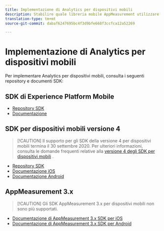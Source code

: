 ```yaml
---
title: Implementazione di Analytics per dispositivi mobili
description: Stabilire quale libreria mobile AppMeasurement utilizzare.
translation-type: tm+mt
source-git-commit: dabaf6247695bc4f3d9bfe668f3ccfca12a52269

---
```



# Implementazione di Analytics per dispositivi mobili

Per implementare Analytics per dispositivi mobili, consulta i seguenti repository e documenti SDK:

## SDK di Experience Platform Mobile

* [Repository SDK](https://github.com/Adobe-Marketing-Cloud/aep-sdks-documentation/blob/master/resources/frequently-asked-questions/current-sdk-versions.md)
* [Documentazione](https://aep-sdks.gitbook.io/docs/)

## SDK per dispositivi mobili versione 4

>[!CAUTION] Il supporto per gli SDK della versione 4 per dispositivi mobili termina il 30 settembre 2020. Per ulteriori informazioni, consulta le domande frequenti relative alla [versione 4 degli SDK per dispositivi mobili](https://aep-sdks.gitbook.io/docs/version-4-sdk-end-of-support-faq) .

* [Repository SDK](https://github.com/Adobe-Marketing-Cloud/mobile-services/tree/master/sdks)
* [Documentazione iOS](https://docs.adobe.com/content/help/it-IT/mobile-services/ios/overview.html)
* [Documentazione Android](https://docs.adobe.com/content/help/it-IT/mobile-services/android/overview.html)

## AppMeasurement 3.x

>[!CAUTION] Gli SDK AppMeasurement 3.x per dispositivi mobili non sono più supportati.

* [Documentazione di AppMeasurement 3.x SDK per iOS](../../assets/adobe_mobile_ios_3x.pdf)
* [Documentazione di AppMeasurement 3.x SDK per Android](../../assets/android_3x.pdf)

